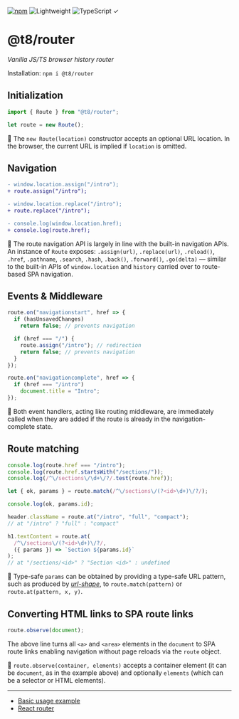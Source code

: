 [![npm](https://flat.badgen.net/npm/v/@t8/router?labelColor=345&color=46e)](https://www.npmjs.com/package/@t8/router) ![Lightweight](https://flat.badgen.net/bundlephobia/minzip/@t8/router/?label=minzip&labelColor=345&color=46e&r=0) ![TypeScript ✓](https://flat.badgen.net/badge/TypeScript/✓?labelColor=345&color=345)

# @t8/router

*Vanilla JS/TS browser history router*

Installation: `npm i @t8/router`

## Initialization

```js
import { Route } from "@t8/router";

let route = new Route();
```

🔹 The `new Route(location)` constructor accepts an optional URL location. In the browser, the current URL is implied if `location` is omitted.

## Navigation

```diff
- window.location.assign("/intro");
+ route.assign("/intro");

- window.location.replace("/intro");
+ route.replace("/intro");

- console.log(window.location.href);
+ console.log(route.href);
```

🔹 The route navigation API is largely in line with the built-in navigation APIs. An instance of `Route` exposes: `.assign(url)`, `.replace(url)`, `.reload()`, `.href`, `.pathname`, `.search`, `.hash`, `.back()`, `.forward()`, `.go(delta)` — similar to the built-in APIs of `window.location` and `history` carried over to route-based SPA navigation.

## Events & Middleware

```js
route.on("navigationstart", href => {
  if (hasUnsavedChanges)
    return false; // prevents navigation

  if (href === "/") {
    route.assign("/intro"); // redirection
    return false; // prevents navigation
  }
});
```

```js
route.on("navigationcomplete", href => {
  if (href === "/intro")
    document.title = "Intro";
});
```

🔹 Both event handlers, acting like routing middleware, are immediately called when they are added if the route is already in the navigation-complete state.

## Route matching

```js
console.log(route.href === "/intro");
console.log(route.href.startsWith("/sections/"));
console.log(/^\/sections\/\d+\/?/.test(route.href));
```

```js
let { ok, params } = route.match(/^\/sections\/(?<id>\d+)\/?/);

console.log(ok, params.id);
```

```js
header.className = route.at("/intro", "full", "compact");
// at "/intro" ? "full" : "compact"

h1.textContent = route.at(
  /^\/sections\/(?<id>\d+)\/?/,
  ({ params }) => `Section ${params.id}`
);
// at "/sections/<id>" ? "Section <id>" : undefined
```

🔹 Type-safe `params` can be obtained by providing a type-safe URL pattern, such as produced by [*url-shape*](https://github.com/t8js/url-shape#readme), to `route.match(pattern)` or `route.at(pattern, x, y)`.

## Converting HTML links to SPA route links

```js
route.observe(document);
```

The above line turns all `<a>` and `<area>` elements in the `document` to SPA route links enabling navigation without page reloads via the `route` object.

🔹 `route.observe(container, elements)` accepts a container element (it can be `document`, as in the example above) and optionally `elements` (which can be a selector or HTML elements).

---

- [Basic usage example](https://codesandbox.io/p/sandbox/n7y5rx?file=%2Fsrc%2Findex.ts)
- [React router](https://github.com/t8js/react-router)

